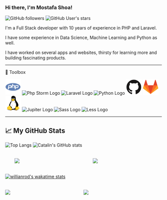 ### Hi there, I'm Mostafa Shoa!

![GitHub followers](https://img.shields.io/github/followers/m-shoa?style=for-the-badge) ![GitHub User's stars](https://img.shields.io/github/stars/m-shoa?style=for-the-badge)

I'm a Full Stack developer with 10 years of experience in PHP and Laravel.

I have some experience in Data Science, Machine Learning and Python as well. 

I have worked on several apps and websites, thirsty for learning more and building fascinating products.

---

🧰 Toolbox

<!-- Preserved logos -->
<img  src="https://github.com/devicons/devicon/blob/master/icons/php/php-plain.svg"  alt="PHP Logo"  width="50"  height="50"/>
<img  src="https://github.com/devicons/devicon/blob/master/icons/dart/phpstorm-original.svg"  alt="Php Storm Logo"  width="50"  height="50"/>
<img  src="https://github.com/devicons/devicon/blob/master/icons/express/laravel-plain.svg"  alt="Laravel Logo"  width="50"  height="50"/>
<img  src="https://github.com/devicons/devicon/blob/master/icons/express/python-original.svg"  alt="Python Logo"  width="50"  height="50"/>
<img  src="https://github.com/devicons/devicon/blob/master/icons/github/github-original.svg"  alt="Github Logo"  width="50"  height="50"/>
<img  src="https://github.com/devicons/devicon/blob/master/icons/gitlab/gitlab-original.svg"  alt="Gitlab Logo"  width="50"  height="50"/>
<img  src="https://github.com/devicons/devicon/blob/master/icons/linux/linux-original.svg"  alt="Linux Logo"  width="50"  height="50"/>
<img  src="https://github.com/devicons/devicon/blob/master/icons/nodejs/jupyter-original-wordmark.svg"  alt="Jupiter Logo"  width="50"  height="50"/>
<img  src="https://github.com/devicons/devicon/blob/master/icons/nodejs/sass-original.svg"  alt="Sass Logo"  width="50"  height="50"/>
<img  src="https://github.com/devicons/devicon/blob/master/icons/nodejs/less-original-wordmark.svg"  alt="Less Logo"  width="50"  height="50"/>

---

## &#x1f4c8; My GitHub Stats

![Top Langs](https://github-readme-stats.vercel.app/api/top-langs/?username=m-shoa&hide=html,css&theme=tokyonight)  ![Catalin's GitHub stats](https://github-readme-stats.vercel.app/api?username=m-shoa&theme=tokyonight)

<div style="display: flex; align-items: flex-start">
<img align="top" style="margin: 20px 30px; width: 50%;" src="https://github-readme-stats.vercel.app/api/top-langs/?username=m-shoa&hide=html,css&theme=tokyonight" /> <img align="top" style="margin: 20px 30px; width: 50%;" src="https://github-readme-stats.vercel.app/api?username=m-shoa&theme=tokyonight" />
</div>

[![willianrod's wakatime stats](https://github-readme-stats.vercel.app/api/wakatime?username=m-shoa&compact=true)](https://github.com/anuraghazra/github-readme-stats)

<div style="display: flex">
<img align="center" style="margin: 20px auto; width: 50%;" src="https://github-readme-stats.vercel.app/api/wakatime?username=m-shoa&compact=true" />

<img align="center" style="margin: 20px auto; width: 50%;" src="https://github-readme-stats.vercel.app/api/pin/?username=anuraghazra&repo=github-readme-stats" />
</div>

<!--
**m-shoa/m-shoa** is a ✨ _special_ ✨ repository because its `README.md` (this file) appears on your GitHub profile.

Here are some ideas to get you started:



- 🔭 I’m currently working on ...

- 🌱 I’m currently learning ...

- 👯 I’m looking to collaborate on ...

- 🤔 I’m looking for help with ...

- 💬 Ask me about ...

- 📫 How to reach me: ...

- 😄 Pronouns: ...

- ⚡ Fun fact: ...

-->